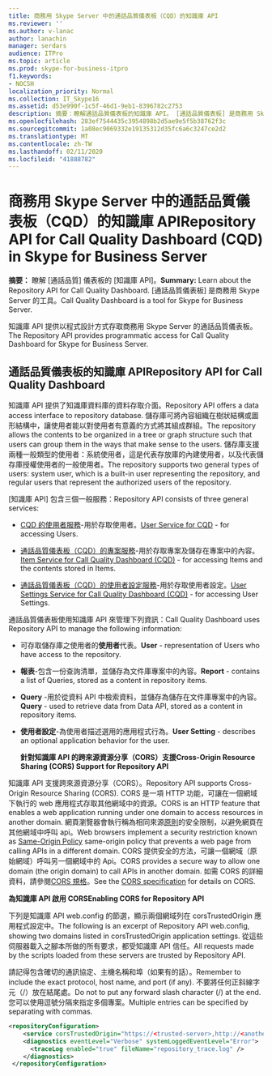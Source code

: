 ```yaml
---
title: 商務用 Skype Server 中的通話品質儀表板（CQD）的知識庫 API
ms.reviewer: ''
ms.author: v-lanac
author: lanachin
manager: serdars
audience: ITPro
ms.topic: article
ms.prod: skype-for-business-itpro
f1.keywords:
- NOCSH
localization_priority: Normal
ms.collection: IT_Skype16
ms.assetid: d53e990f-1c5f-46d1-9eb1-8396782c2753
description: 摘要：瞭解通話品質儀表板的知識庫 API。 [通話品質儀表板] 是商務用 Skype Server 的工具。
ms.openlocfilehash: 283ef7544435c3954898b2d5ae9e5f5b38762f3c
ms.sourcegitcommit: 1a08ec9069332e19135312d35fc6a6c3247ce2d2
ms.translationtype: MT
ms.contentlocale: zh-TW
ms.lasthandoff: 02/11/2020
ms.locfileid: "41888782"
---
```

# <a name="repository-api-for-call-quality-dashboard-cqd-in-skype-for-business-server"></a><span data-ttu-id="393df-104">商務用 Skype Server 中的通話品質儀表板（CQD）的知識庫 API</span><span class="sxs-lookup"><span data-stu-id="393df-104">Repository API for Call Quality Dashboard (CQD) in Skype for Business Server</span></span>
 
<span data-ttu-id="393df-105">**摘要：** 瞭解 [通話品質] 儀表板的 [知識庫 API]。</span><span class="sxs-lookup"><span data-stu-id="393df-105">**Summary:** Learn about the Repository API for Call Quality Dashboard.</span></span> <span data-ttu-id="393df-106">[通話品質儀表板] 是商務用 Skype Server 的工具。</span><span class="sxs-lookup"><span data-stu-id="393df-106">Call Quality Dashboard is a tool for Skype for Business Server.</span></span>
  
<span data-ttu-id="393df-107">知識庫 API 提供以程式設計方式存取商務用 Skype Server 的通話品質儀表板。</span><span class="sxs-lookup"><span data-stu-id="393df-107">The Repository API provides programmatic access for Call Quality Dashboard for Skype for Business Server.</span></span>
  
## <a name="repository-api-for-call-quality-dashboard"></a><span data-ttu-id="393df-108">通話品質儀表板的知識庫 API</span><span class="sxs-lookup"><span data-stu-id="393df-108">Repository API for Call Quality Dashboard</span></span>

<span data-ttu-id="393df-109">知識庫 API 提供了知識庫資料庫的資料存取介面。</span><span class="sxs-lookup"><span data-stu-id="393df-109">Repository API offers a data access interface to repository database.</span></span> <span data-ttu-id="393df-110">儲存庫可將內容組織在樹狀結構或圖形結構中，讓使用者能以對使用者有意義的方式將其組成群組。</span><span class="sxs-lookup"><span data-stu-id="393df-110">The repository allows the contents to be organized in a tree or graph structure such that users can group them in the ways that make sense to the users.</span></span> <span data-ttu-id="393df-111">儲存庫支援兩種一般類型的使用者：系統使用者，這是代表存放庫的內建使用者，以及代表儲存庫授權使用者的一般使用者。</span><span class="sxs-lookup"><span data-stu-id="393df-111">The repository supports two general types of users: system user, which is a built-in user representing the repository, and regular users that represent the authorized users of the repository.</span></span>
  
<span data-ttu-id="393df-112">[知識庫 API] 包含三個一般服務：</span><span class="sxs-lookup"><span data-stu-id="393df-112">Repository API consists of three general services:</span></span> 
  
- <span data-ttu-id="393df-113">[CQD 的使用者服務](user-service.md)-用於存取使用者。</span><span class="sxs-lookup"><span data-stu-id="393df-113">[User Service for CQD](user-service.md) - for accessing Users.</span></span>
    
- <span data-ttu-id="393df-114">[通話品質儀表板（CQD）的專案服務](item-service.md)-用於存取專案及儲存在專案中的內容。</span><span class="sxs-lookup"><span data-stu-id="393df-114">[Item Service for Call Quality Dashboard (CQD)](item-service.md) - for accessing Items and the contents stored in Items.</span></span>
    
- <span data-ttu-id="393df-115">[通話品質儀表板（CQD）的使用者設定服務](user-settings-service.md)-用於存取使用者設定。</span><span class="sxs-lookup"><span data-stu-id="393df-115">[User Settings Service for Call Quality Dashboard (CQD)](user-settings-service.md) - for accessing User Settings.</span></span>
    
<span data-ttu-id="393df-116">通話品質儀表板使用知識庫 API 來管理下列資訊：</span><span class="sxs-lookup"><span data-stu-id="393df-116">Call Quality Dashboard uses Repository API to manage the following information:</span></span> 
  
- <span data-ttu-id="393df-117">可存取儲存庫之使用者的**使用者**代表。</span><span class="sxs-lookup"><span data-stu-id="393df-117">**User** - representation of Users who have access to the repository.</span></span>
    
- <span data-ttu-id="393df-118">**報表**-包含一份查詢清單，並儲存為文件庫專案中的內容。</span><span class="sxs-lookup"><span data-stu-id="393df-118">**Report** - contains a list of Queries, stored as a content in repository items.</span></span>
    
- <span data-ttu-id="393df-119">**Query** -用於從資料 API 中檢索資料，並儲存為儲存在文件庫專案中的內容。</span><span class="sxs-lookup"><span data-stu-id="393df-119">**Query** - used to retrieve data from Data API, stored as a content in repository items.</span></span>
    
- <span data-ttu-id="393df-120">**使用者設定**-為使用者描述選用的應用程式行為。</span><span class="sxs-lookup"><span data-stu-id="393df-120">**User Setting** - describes an optional application behavior for the user.</span></span>
    
  <span data-ttu-id="393df-121">**針對知識庫 API 的跨來源資源分享（CORS）支援**</span><span class="sxs-lookup"><span data-stu-id="393df-121">**Cross-Origin Resource Sharing (CORS) Support for Repository API**</span></span>
  
<span data-ttu-id="393df-122">知識庫 API 支援跨來源資源分享（CORS）。</span><span class="sxs-lookup"><span data-stu-id="393df-122">Repository API supports Cross-Origin Resource Sharing (CORS).</span></span> <span data-ttu-id="393df-123">CORS 是一項 HTTP 功能，可讓在一個網域下執行的 web 應用程式存取其他網域中的資源。</span><span class="sxs-lookup"><span data-stu-id="393df-123">CORS is an HTTP feature that enables a web application running under one domain to access resources in another domain.</span></span> <span data-ttu-id="393df-124">網頁瀏覽器會執行稱為相同來源[原則](https://www.w3.org/Security/wiki/Same_Origin_Policy)的安全限制，以避免網頁在其他網域中呼叫 api。</span><span class="sxs-lookup"><span data-stu-id="393df-124">Web browsers implement a security restriction known as [Same-Origin Policy](https://www.w3.org/Security/wiki/Same_Origin_Policy) same-origin policy that prevents a web page from calling APIs in a different domain.</span></span> <span data-ttu-id="393df-125">CORS 提供安全的方法，可讓一個網域（原始網域）呼叫另一個網域中的 Api。</span><span class="sxs-lookup"><span data-stu-id="393df-125">CORS provides a secure way to allow one domain (the origin domain) to call APIs in another domain.</span></span> <span data-ttu-id="393df-126">如需 CORS 的詳細資料，請參閱[CORS 規格](https://www.w3.org/TR/cors/)。</span><span class="sxs-lookup"><span data-stu-id="393df-126">See the [CORS specification](https://www.w3.org/TR/cors/) for details on CORS.</span></span>
  
 <span data-ttu-id="393df-127">**為知識庫 API 啟用 CORS**</span><span class="sxs-lookup"><span data-stu-id="393df-127">**Enabling CORS for Repository API**</span></span>
  
 <span data-ttu-id="393df-128">下列是知識庫 API web.config 的節選，顯示兩個網域列在 corsTrustedOrigin 應用程式設定中。</span><span class="sxs-lookup"><span data-stu-id="393df-128">The following is an excerpt of Repository API web.config, showing two domains listed in corsTrustedOrigin application settings.</span></span> <span data-ttu-id="393df-129">從這些伺服器載入之腳本所做的所有要求，都受知識庫 API 信任。</span><span class="sxs-lookup"><span data-stu-id="393df-129">All requests made by the scripts loaded from these servers are trusted by Repository API.</span></span>
  
<span data-ttu-id="393df-130">請記得包含確切的通訊協定、主機名稱和埠（如果有的話）。</span><span class="sxs-lookup"><span data-stu-id="393df-130">Remember to include the exact protocol, host name, and port (if any).</span></span> <span data-ttu-id="393df-131">不要將任何正斜線字元（/）放在結尾處。</span><span class="sxs-lookup"><span data-stu-id="393df-131">Do not to put any forward slash character (/) at the end.</span></span> <span data-ttu-id="393df-132">您可以使用逗號分隔來指定多個專案。</span><span class="sxs-lookup"><span data-stu-id="393df-132">Multiple entries can be specified by separating with commas.</span></span>
  
```xml
<repositoryConfiguration>
    <service corsTrustedOrigin="https://<trusted-server>,http://<another-trusted-domain>:8080"" />
    <diagnostics eventLevel="Verbose" systemLoggedEventLevel="Error">
      <traceLog enabled="true" fileName="repository_trace.log" />
    </diagnostics>
 </repositoryConfiguration>
```


